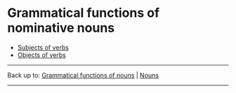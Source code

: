 # Grammatical functions of nominative nouns

- [Subjects of verbs](subjects.md)
- [Objects of verbs](objects.md)

----

Back up to: [Grammatical functions of nouns](../index.md) \| [Nouns](../../index.md) 

----
